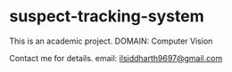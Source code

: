 # suspect-tracking-system

This is an academic project.
DOMAIN: Computer Vision

Contact me for details.
email: ilsiddharth9697@gmail.com

